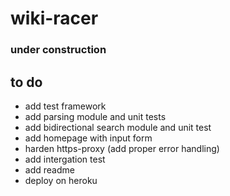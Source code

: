 # wiki-racer
### under construction

## to do
- add test framework 
- add parsing module and unit tests
- add bidirectional search module and unit test
- add homepage with input form
- harden https-proxy (add proper error handling)
- add intergation test
- add readme 
- deploy on heroku